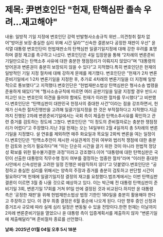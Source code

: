 # **제목: 尹변호인단 "헌재, 탄핵심판 졸속 우려…재고해야"**

  내용: 일방적 기일 지정에 변호인단 강력 반발형사소송규칙 위반…의견청취 절차 없어"방어권 보장·충실한 심리 위해 시간 달라""신속한 결론보다 공정한 재판이 우선" 윤석열 대통령 변호인단이 헌법재판소의 탄핵심판 일괄기일지정에 대해 강한 우려를 표명하며 결정 재고를 촉구하고 나섰다. 변호인단은 4일 입장문을 통해 “2차례의 변론준비기일만으로는 탄핵소추 사유에 대한 충분한 쟁점정리가 이뤄지지 않았다”며 “대통령의 방어권과 변론권이 충분히 보장되지 않을 수 있다”고 지적했다.특히 변호인단은 헌재의 일방적인 기일 지정 절차에 대해 강하게 문제를 제기했다. 변호인단은 “헌재가 2차 변론준비기일에서 1·2차 변론기일을 지정한 후, 추가로 4차례의 변론기일을 더 지정해 일방적으로 통보했다”고 지적했다.변호인단은 “헌법재판소법상 탄핵심판은 형사소송 법령을 준용하게 돼있다”며 “형사소송규칙에 따르면 여러 공판기일을 일괄 지정할 경우 반드시 피고인 또는 변호인의 의견을 들어야 함에도 헌재가 이러한 절차를 무시했다”고 비판했다.변호인단은 “탄핵심판이 대한민국 헌정사의 중대한 사건”이라는 점을 강조하면서, 헌재가 신속한 절차진행만을 고려해 일괄기일지정을 한 것은 부적절하다고 지적했다.지금까지 진행된 2차례 변론준비기일에서는 국회 측이 제출한 탄핵소추사유를 확인하고 관련 증거를 검토하는 정도에 그쳤다. 변호인단은 “이 정도의 준비절차로는 충분한 쟁점정리가 어렵다”고 주장했다.지난 3일 헌재는 오는 14일부터 2월 4일까지 총 5차례의 변론기일을 지정했다. 설 연휴를 제외하면 매주 화요일과 목요일 2회씩 변론을 여는 일정이다.변호인단은 “탄핵소추안이 제시한 사실관계의 진위 여부와 법리적 쟁점에 대한 충분한 검토와 논의가 필요하다”며 “이는 단순히 시간을 끌기 위한 것이 아니라 헌법적 정당성 확보를 위한 필수불가결한 과정”이라고 강조했다.이어 “대통령에 대한 탄핵심판은 국민이 선출한 대통령의 직무수행 정지 여부를 결정하는 엄중한 절차”라며 “이러한 중대한 사안에서 신속성만을 고려한 일정 진행은 바람직하지 않다”고 덧붙였다.변호인단은 “공정하고 충실한 심리를 위해서는 양측의 주장과 증거를 충분히 검토하고 판단할 시간이 필요하다”며 헌재에 일괄기일지정 결정의 재고를 요청했다.법조계에서는 이번 탄핵심판 결론이 이르면 3월 중 나올 것으로 예상하고 있다. 이는 박근혜 전 대통령 탄핵심판이 준비기일 3회, 변론기일 17회를 거쳐 91일 만에 결정된 것과 비교된다.하지만 윤 대통령 측은 ‘공정한 재판’을 위해 헌법재판소법상 법정 기한인 180일을 충분히 활용해야 한다고 주장하고 있다. 이 경우 최종 결정은 6월 중순에 나오게 된다. 다만 향후 증인 신청과 증거조사 규모에 따라 실제 심리 일정은 변동될 수 있을 전망이다.한편 헌재는 이날까지 2차례 변론준비기일을 열었으나 윤 대통령 측이 입증계획서를 제출하지 않자 “변론기일에 제출해달라”며 준비절차 종료를 선언했다.

  **날짜: 2025년 01월 04일 오후 5시 18분**